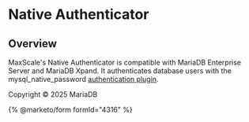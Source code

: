 # Native Authenticator

## Overview

MaxScale's Native Authenticator is compatible with MariaDB Enterprise Server and MariaDB Xpand. It authenticates database users with the mysql\_native\_password [authentication plugin](https://app.gitbook.com/s/SsmexDFPv2xG2OTyO5yV/reference/plugins/authentication-plugins/authentication-plugin-mysql_native_password).

Copyright © 2025 MariaDB

{% @marketo/form formId="4316" %}
